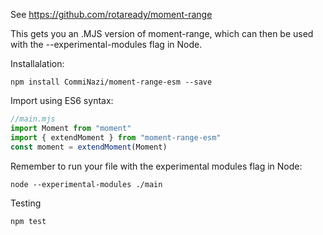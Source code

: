 See https://github.com/rotaready/moment-range

This gets you an .MJS version of moment-range, which can then be used with the --experimental-modules flag in Node.

Installalation:
```
npm install CommiNazi/moment-range-esm --save
```

Import using ES6 syntax:
```javascript
//main.mjs
import Moment from "moment"
import { extendMoment } from "moment-range-esm"
const moment = extendMoment(Moment)
```
Remember to run your file with the experimental modules flag in Node:
```
node --experimental-modules ./main
```

Testing
```
npm test
```
